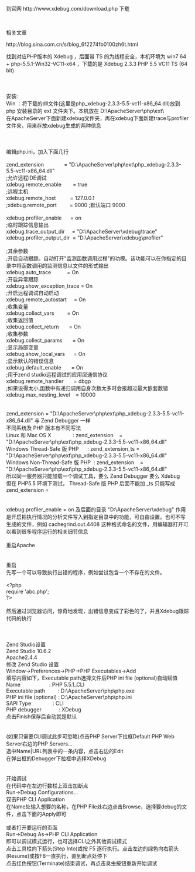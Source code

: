 <p>
	到官网 http://www.xdebug.com/download.php 下载
</p>
<p>
	<br />
</p>
<p>
	相关文章&nbsp;
</p>
<p>
	http://blog.sina.com.cn/s/blog_6f2274fb0100zh6t.html
</p>
<p>
</p>
找到对应PHP版本的 Xdebug ，后面带 TS 的为线程安全，本机环境为 win7 64 + php-5.5.1-Win32-VC11-x64 ，下载的是 Xdebug 2.3.3 PHP 5.5 VC11 TS (64 bit)<br />
<br />
<br />
<br />
安装:<br />
Win ：将下载的dll文件(这里是php_xdebug-2.3.3-5.5-vc11-x86_64.dll)放到 php 安装目录的 ext 文件夹下。本机放在 D:\ApacheServer\php\ext\<br />
在ApacheServer下面新建xdebug文件夹，再在xdebug下面新建trace与profiler文件夹，用来存放xdebug生成的两种信息<br />
<br />
<br />
<br />
编辑php.ini，加入下面几行<br />
<br />
zend_extension &nbsp; &nbsp; &nbsp; &nbsp; &nbsp; &nbsp; &nbsp;= "D:\ApacheServer\php\ext\php_xdebug-2.3.3-5.5-vc11-x86_64.dll"<br />
;允许远程IDE调试<br />
xdebug.remote_enable &nbsp; &nbsp; &nbsp; &nbsp;= true<br />
;远程主机<br />
xdebug.remote_host &nbsp; &nbsp; &nbsp; &nbsp; &nbsp;= 127.0.0.1<br />
;xdebug.remote_port &nbsp; &nbsp; &nbsp; &nbsp; = 9000 ;默认端口 9000<br />
<br />
xdebug.profiler_enable &nbsp; &nbsp; &nbsp;= on<br />
;临时跟踪信息输出<br />
xdebug.trace_output_dir &nbsp; &nbsp; = "D:\ApacheServer\xdebug\trace"<br />
xdebug.profiler_output_dir &nbsp;= "D:\ApacheServer\xdebug\profiler"<br />
<br />
;其余参数<br />
;开启自动跟踪。自动打开"监测函数调用过程"的功模。该功能可以在你指定的目录中将函数调用的监测信息以文件的形式输出<br />
xdebug.auto_trace &nbsp; &nbsp; &nbsp; &nbsp; &nbsp; = On<br />
;开启异常跟踪<br />
xdebug.show_exception_trace = On<br />
;开启远程调试自动启动<br />
xdebug.remote_autostart &nbsp; &nbsp; = On<br />
;收集变量<br />
xdebug.collect_vars &nbsp; &nbsp; &nbsp; &nbsp; = On<br />
;收集返回值<br />
xdebug.collect_return &nbsp; &nbsp; &nbsp; = On<br />
;收集参数<br />
xdebug.collect_params &nbsp; &nbsp; &nbsp; = On<br />
;显示局部变量<br />
xdebug.show_local_vars &nbsp; &nbsp; &nbsp;= On<br />
;显示默认的错误信息<br />
xdebug.default_enable &nbsp; &nbsp; &nbsp; = On<br />
;用于zend studio远程调试的应用层通信协议<br />
xdebug.remote_handler &nbsp; &nbsp; &nbsp; = dbgp<br />
;如果设得太小,函数中有递归调用自身次数太多时会报超过最大嵌套数错<br />
xdebug.max_nesting_level &nbsp; &nbsp;= 10000<br />
<br />
<br />
zend_extension = "D:\ApacheServer\php\ext\php_xdebug-2.3.3-5.5-vc11-x86_64.dll" 与 Zend Debugger 一样<br />
不同系统及 PHP 版本有不同写法<br />
Linux 和 Mac OS X &nbsp; &nbsp; &nbsp; &nbsp; &nbsp; &nbsp; &nbsp; : zend_extension &nbsp; &nbsp;= "D:\ApacheServer\php\ext\php_xdebug-2.3.3-5.5-vc11-x86_64.dll"<br />
Windows Thread-Safe 版 PHP &nbsp; &nbsp; &nbsp;: zend_extension_ts = "D:\ApacheServer\php\ext\php_xdebug-2.3.3-5.5-vc11-x86_64.dll"<br />
Windows Non-Thread-Safe 版 PHP &nbsp;: zend_extension &nbsp; &nbsp;= "D:\ApacheServer\php\ext\php_xdebug-2.3.3-5.5-vc11-x86_64.dll"<br />
所以同一服务器只能加载一个调试工具，要么 Zend Debugger 要么 Xdebug<br />
但在 PHP5.5 环境下测试， Thread-Safe 版 PHP 后面不能加 _ts 只能写成 zend_extension =&nbsp;<br />
<br />
<br />
xdebug.profiler_enable = on 及后面的目录 "D:\ApacheServer\xdebug" 作用是开启把执行情况的分析文件写入到指定目录中的功能，可自由设置。也可不写<br />
生成的文件，例如 cachegrind.out.4408 这种格式命名的文件，用编辑器打开可以看到很多程序运行的相关细节信息<br />
<br />
重启Apache<br />
<br />
<br />
重启<br />
先写一个可以导致执行出错的程序，例如尝试包含一个不存在的文件。<br />
<br />
&lt;?php<br />
require 'abc.php';<br />
?&gt;<br />
<br />
然后通过浏览器访问，惊奇地发现，出错信息变成了彩色的了，并且Xdebug跟踪代码的执行<br />
<br />
<br />
<br />
Zend Studio设置<br />
Zend Studio 10.6.2<br />
Apache2.4.4<br />
修改 Zend Studio 设置<br />
Window-&gt;Preferences-&gt;PHP-&gt;PHP Executables-&gt;Add<br />
填写内容如下，Executable path选择文件后PHP ini file (optional)自动赋值<br />
Name &nbsp; &nbsp; &nbsp; &nbsp; &nbsp; &nbsp; &nbsp; &nbsp; &nbsp; &nbsp;: PHP 5.5.1_CLI<br />
Executable path &nbsp; &nbsp; &nbsp; &nbsp; : D:\ApacheServer\php\php.exe<br />
PHP ini file (optional) : D:\ApacheServer\php\php.ini<br />
SAPI Type &nbsp; &nbsp; &nbsp; &nbsp; &nbsp; &nbsp; &nbsp; : CLI<br />
PHP debugger &nbsp; &nbsp; &nbsp; &nbsp; &nbsp; &nbsp;: XDebug<br />
点击Finish保存后自动就是默认<br />
<br />
<br />
(如果只需要CLI调试此步可忽略)点击PHP Server下拉框Default PHP Web Server右边的PHP Servers...<br />
选中Name|URL列表中的一条内容，点击右边的Edit<br />
在弹出框的Debugger下拉框中选择XDebug<br />
<br />
<br />
开始调试<br />
在代码中在左边行数栏上双击加断点<br />
Run-&gt;Debug Configurations...<br />
双击PHP CLI Application<br />
在Name处输入想要的名称，在PHP File处右边点击Browse，选择要debug的文件，点击下面的Apply即可<br />
<br />
或者打开要运行的页面<br />
Run-&gt;Debug As-&gt;PHP CLI Application<br />
即可以调试模式运行，也可选择CLI之外其他调试模式<br />
点击工具栏向下箭头(Step Into)或按 F5 逐行执行。点击左边的绿色向右箭头(Resume)或按F8一直执行，直到断点处停下<br />
点击红色按钮(Terminate)结束调试，再点击臭虫按钮重新开始调试<br />